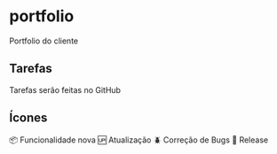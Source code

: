# portfolio
Portfolio do cliente

## Tarefas

Tarefas serão feitas no GitHub

## Ícones

:package: Funcionalidade nova
:up: Atualização
:beetle: Correção de Bugs
:checkered_flag: Release
